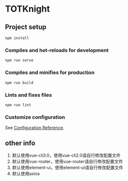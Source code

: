 # TOTKnight

## Project setup
```
npm install
```

### Compiles and hot-reloads for development
```
npm run serve
```

### Compiles and minifies for production
```
npm run build
```

### Lints and fixes files
```
npm run lint
```

### Customize configuration
See [Configuration Reference](https://cli.vuejs.org/config/).

## other info
1. 默认使用vue-cli3.0，使用vue-cli2.0请自行修改配置文件
2. 默认使用vue-router，使用vue-router请自行修改配置文件
3. 默认使用element-ui，使用element-ui请自行修改配置文件
4. 默认使用axios
